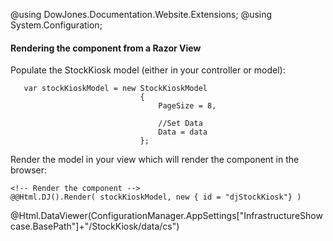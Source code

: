 ﻿@using DowJones.Documentation.Website.Extensions;
@using System.Configuration;
#### Rendering the component from a Razor View

Populate the StockKiosk model (either in your controller or model):
	
	   var stockKioskModel = new StockKioskModel
                                 {
                                     PageSize = 8,
									 
									 //Set Data
									 Data = data 
                                 };    

Render the model in your view which will render the component in the browser:

	<!-- Render the component -->
	@@Html.DJ().Render( stockKioskModel, new { id = "djStockKiosk"} )

@Html.DataViewer(ConfigurationManager.AppSettings["InfrastructureShowcase.BasePath"]+"/StockKiosk/data/cs")